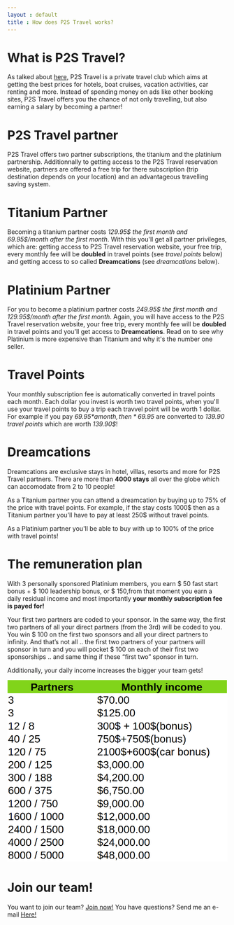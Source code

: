 ```yaml
---
layout : default
title : How does P2S Travel works?
---
```

# What is P2S Travel?

As talked about [here](https://jdtravelp2s.github.io/), P2S Travel is a private travel club which aims at getting the best prices for hotels, boat cruises, vacation activities, car renting and more. Instead of spending money on ads like other booking sites, P2S Travel offers you the chance of not only travelling, but also earning a salary by becoming a partner!

# P2S Travel partner

P2S Travel offers two partner subscriptions, the titanium and the platinium partnership. Additionnally to getting access to the P2S Travel reservation website, partners are offered a free trip for there subscription (trip destination depends on your location) and an advantageous travelling saving system.

# Titanium Partner

Becoming a titanium partner costs *129.95$ the first month and 69.95$/month after the first month*. With this you'll get all partner privileges, which are: getting access to P2S Travel reservation website, your free trip, every monthly fee will be **doubled** in travel points (see *travel points* below) and getting access to so called **Dreamcations** (see *dreamcations* below). 

# Platinium Partner

For you to become a platinium partner costs *249.95$ the first month and 129.95$/month after the first month*. Again, you will have access to the P2S Travel reservation website, your free trip, every monthly fee will be **doubled** in travel points and you'll get access to **Dreamcations**. Read on to see why Platinium is more expensive than Titanium and why it's the number one seller.

# Travel Points

Your monthly subscription fee is automatically converted in travel points each month. Each dollar you invest is worth two travel points, when you'll use your travel points to buy a trip each travvel point will be worth 1 dollar. For example if you pay *69.95$* a month, then *69.95$* are converted to *139.90 travel points* which are worth *139.90$*!

# Dreamcations

Dreamcations are exclusive stays in hotel, villas, resorts and more for P2S Travel partners. There are more than **4000 stays** all over the globe which can accomodate from 2 to 10 people! 

As a Titanium partner you can attend a dreamcation by buying up to 75% of the price with travel points. For example, if the stay costs 1000$ then as a Titanium partner you'll have to pay at least 250$ without travel points.

As a Platinium partner you'll be able to buy with up to 100% of the price with travel points!

# The remuneration plan

With 3 personally sponsored Platinium members, you earn $ 50 fast start bonus + $ 100 leadership bonus, or $ 150,from that moment you earn a daily residual income and most importantly **your monthly subscription fee is payed for!**

Your first two partners are coded to your sponsor. In the same way, the first two partners of all your direct partners (from the 3rd) will be coded to you. You win $ 100 on the first two sponsors and all your direct partners to infinity. And that’s not all .. the first two partners of your partners will sponsor in turn and you will pocket $ 100 on each of their first two sponsorships .. and same thing if these “first two” sponsor in turn.

Additionally, your daily income increases the bigger your team gets! 

<img class="d-block w-100 img-fluid" src="/assets/remuneration.png" alt="p2s travel remuneration plan">

# Join our team!

You want to join our team? [Join now!](https://p2stravel.com/join/jdtravelp2s)
You have questions? Send me an e-mail <a href="mailto:jeandavidtravel@gmail.com">Here!</a>



